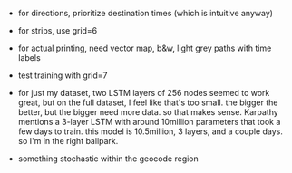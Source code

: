 - for directions, prioritize destination times (which is intuitive anyway)

- for strips, use grid=6

- for actual printing, need vector map, b&w, light grey paths with time labels

- test training with grid=7

- for just my dataset, two LSTM layers of 256 nodes seemed to work great, but on the full dataset, I feel like that's too small. the bigger the better, but the bigger need more data. so that makes sense. Karpathy mentions a 3-layer LSTM with around 10million parameters that took a few days to train. this model is 10.5million, 3 layers, and a couple days. so I'm in the right ballpark.

- something stochastic within the geocode region